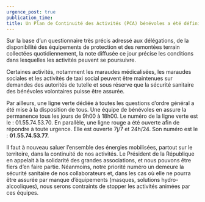 ```yaml
---
urgence_post: true
publication_time:
title: Un Plan de Continuité des Activités (PCA) bénévoles a été défini.
---
```


Sur la base d’un questionnaire tr&egrave;s pr&eacute;cis adress&eacute; aux d&eacute;l&eacute;gations, de la disponibilit&eacute; des &eacute;quipements de protection et des remont&eacute;es terrain collect&eacute;es quotidiennement, la note diffus&eacute;e ce jour pr&eacute;cise les conditions dans lesquelles les activit&eacute;s peuvent se poursuivre.

Certaines activit&eacute;s, notamment les maraudes m&eacute;dicalis&eacute;es, les maraudes sociales et les activit&eacute;s de taxi social peuvent &ecirc;tre maintenues sur demandes des autorit&eacute;s de tutelle et sous r&eacute;serve que la s&eacute;curit&eacute; sanitaire des b&eacute;n&eacute;voles volontaires puisse &ecirc;tre assur&eacute;e.

Par ailleurs, une ligne verte d&eacute;di&eacute;e &agrave; toutes les questions d’ordre g&eacute;n&eacute;ral a &eacute;t&eacute; mise &agrave; la disposition de tous. Une &eacute;quipe de b&eacute;n&eacute;voles en assure la permanence tous les jours de 9h00 &agrave; 18h00. Le num&eacute;ro de la ligne verte est le : 01.55.74.53.70. En parall&egrave;le, une ligne rouge a &eacute;t&eacute; ouverte afin de r&eacute;pondre &agrave; toute urgence. Elle est ouverte 7j/7 et 24h/24. Son num&eacute;ro est le : **01\.55.74.53.77.**

Il faut &agrave; nouveau saluer l’ensemble des &eacute;nergies mobilis&eacute;es, partout sur le territoire, dans la continuit&eacute; de nos activit&eacute;s. Le Pr&eacute;sident de la R&eacute;publique en appelait &agrave; la solidarit&eacute; des grandes associations, et nous pouvons &ecirc;tre fiers d’en faire partie. N&eacute;anmoins, notre priorit&eacute; num&eacute;ro un demeure la s&eacute;curit&eacute; sanitaire de nos collaborateurs et, dans les cas o&ugrave; elle ne pourra &ecirc;tre assur&eacute;e par manque d’&eacute;quipements (masques, solutions hydro-alcooliques), nous serons contraints de stopper les activit&eacute;s anim&eacute;es par ces &eacute;quipes.